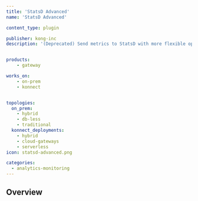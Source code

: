 ```yaml
---
title: 'StatsD Advanced'
name: 'StatsD Advanced'

content_type: plugin

publisher: kong-inc
description: '(Deprecated) Send metrics to StatsD with more flexible options'


products:
    - gateway

works_on:
    - on-prem
    - konnect


topologies:
  on_prem:
    - hybrid
    - db-less
    - traditional
  konnect_deployments:
    - hybrid
    - cloud-gateways
    - serverless
icon: statsd-advanced.png

categories:
  - analytics-monitoring
---
```


## Overview
